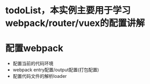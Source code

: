 # todoList，本实例主要用于学习 webpack/router/vuex的配置讲解
# 配置webpack
+ 配置当前的代码环境
+ webpack entry配置/output配置(打包配置)
+ 配置代码文件的解析loader
